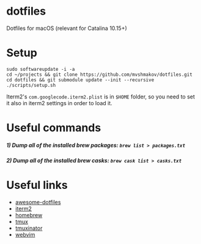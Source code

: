# dotfiles
Dotfiles for macOS (relevant for Catalina 10.15+)

# Setup

```
sudo softwareupdate -i -a
cd ~/projects && git clone https://github.com/mvshmakov/dotfiles.git
cd dotfiles && git submodule update --init --recursive
./scripts/setup.sh
```

Iterm2's `com.googlecode.iterm2.plist` is in `$HOME` folder, so you need to set it also in iterm2 settings in order to load it.

# Useful commands

##### 1) Dump all of the installed brew packages: `brew list > packages.txt`
##### 2) Dump all of the installed brew casks: `brew cask list > casks.txt`

# Useful links

- [awesome-dotfiles](https://github.com/webpro/awesome-dotfiles)
- [iterm2](https://iterm2.com)
- [homebrew](https://brew.sh)
- [tmux](https://github.com/tmux/tmux)
- [tmuxinator](https://github.com/tmuxinator/tmuxinator)
- [webvim](https://github.com/vim-dist/webvim)
